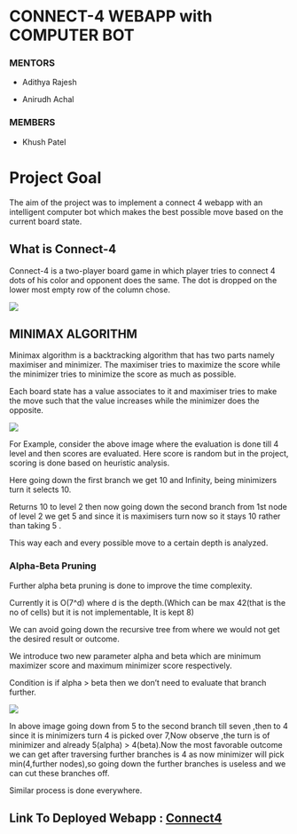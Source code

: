 
# CONNECT-4 WEBAPP with COMPUTER BOT

  

### MENTORS

- Adithya Rajesh

- Anirudh Achal

  

### MEMBERS

  

- Khush Patel
  

# Project Goal

  

The aim of the project was to implement a connect 4 webapp with an intelligent computer bot which makes the best possible move based on the current board state.

  

## What is Connect-4

Connect-4 is a two-player board game in which player tries to connect 4 dots of his color and opponent does the same. The dot is dropped on the lower most empty row of the column chose.

  

<img src = "https://github.com/Dhruvil-Lakhtaria/Connect4/blob/master/readme_images/board.JPG?raw=true">

  

## MINIMAX ALGORITHM

  

Minimax algorithm is a backtracking algorithm that has two parts namely maximiser and minimizer. The maximiser tries to maximize the score while the minimizer tries to minimize the score as much as possible.

  

Each board state has a value associates to it and maximiser tries to make the move such that the value increases while the minimizer does the opposite.

  

<img src = " https://github.com/Dhruvil-Lakhtaria/Connect4/blob/master/readme_images/minimax-tree.png?raw=true">

  

For Example, consider the above image where the evaluation is done till 4 level and then scores are evaluated. Here score is random but in the project, scoring is done based on heuristic analysis.

  

Here going down the first branch we get 10 and Infinity, being minimizers turn it selects 10.

  

Returns 10 to level 2 then now going down the second branch from 1st node of level 2 we get 5 and since it is maximisers turn now so it stays 10 rather than taking 5 .

  

This way each and every possible move to a certain depth is analyzed.

  

### Alpha-Beta Pruning

  
  

Further alpha beta pruning is done to improve the time complexity.

  

Currently it is O(7^d) where d is the depth.(Which can be max 42(that is the no of cells) but it is not implementable, It is kept 8)

  

We can avoid going down the recursive tree from where we would not get the desired result or outcome.

  

We introduce two new parameter alpha and beta which are minimum maximizer score and maximum minimizer score respectively.

  

Condition is if alpha > beta then we don’t need to evaluate that branch further.

  <img src = "https://github.com/Dhruvil-Lakhtaria/Connect4/blob/master/readme_images/alpha-beta.png?raw=true">

In above image going down from 5 to the second branch till seven ,then to 4 since it is minimizers turn 4 is picked over 7,Now observe ,the turn is of minimizer and already 5(alpha) > 4(beta).Now the most favorable outcome we can get after traversing further branches is 4 as now minimizer will pick min(4,further nodes),so going down the further branches is useless and we can cut these branches off.

Similar process is done everywhere.

  

## Link To Deployed Webapp : [Connect4](https://dhruvil-lakhtaria.github.io/Connect4/)

  

<!-- # Getting Started with Create React App

  

This project was bootstrapped with [Create React App](https://github.com/facebook/create-react-app).

  

## Available Scripts

  

In the project directory, you can run:

  

### `npm start`

  

Runs the app in the development mode.\

Open [http://localhost:3000](http://localhost:3000) to view it in the browser.

  

The page will reload if you make edits.\

You will also see any lint errors in the console.

  

### `npm run build`

  

Builds the app for production to the `build` folder.\

It correctly bundles React in production mode and optimizes the build for the best performance.

  

The build is minified and the filenames include the hashes.\

Your app is ready to be deployed!

  

See the section about [deployment](https://facebook.github.io/create-react-app/docs/deployment) for more information.

  

### `npm run deploy`

  

Creates a new branch gh-pages in your repository and deploys the app.

Make Sure to change the Homepage address in package.json and give it a appropriate url like `"homepage":"https://github-account-name.github.io/Project-Name",`.

  

Also add the deploy in scripts in package.json as `"deploy" : "gh-pages -d build"`

  

Then run the command `npm run deploy`

-->
